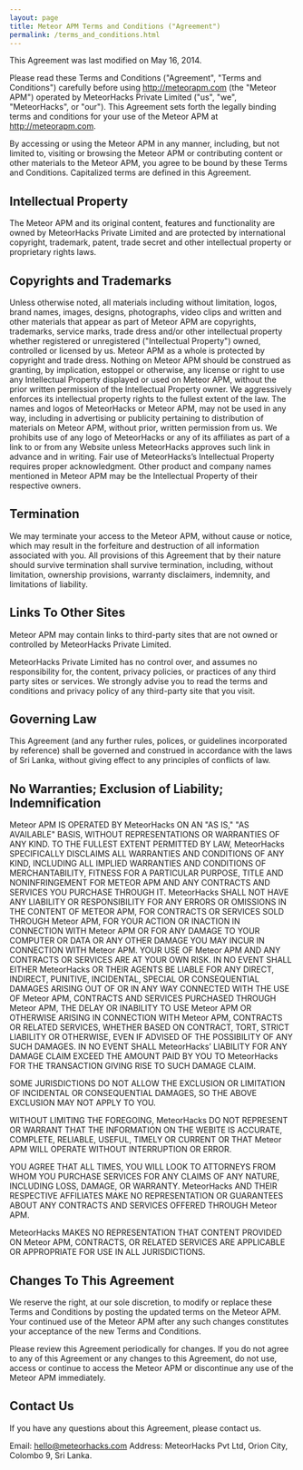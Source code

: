 ```yaml
---
layout: page
title: Meteor APM Terms and Conditions ("Agreement")
permalink: /terms_and_conditions.html
---
```


This Agreement was last modified on May 16, 2014.

Please read these Terms and Conditions ("Agreement", "Terms and Conditions") carefully before using http://meteorapm.com (the "Meteor APM") operated by MeteorHacks Private Limited ("us", "we", "MeteorHacks", or "our"). This Agreement sets forth the legally binding terms and conditions for your use of the Meteor APM at http://meteorapm.com.

By accessing or using the Meteor APM in any manner, including, but not limited to, visiting or browsing the Meteor APM or contributing content or other materials to the Meteor APM, you agree to be bound by these Terms and Conditions. Capitalized terms are defined in this Agreement.

## Intellectual Property

The Meteor APM and its original content, features and functionality are owned by MeteorHacks Private Limited and are protected by international copyright, trademark, patent, trade secret and other intellectual property or proprietary rights laws.

## Copyrights and Trademarks

Unless otherwise noted, all materials including without limitation, logos, brand names, images, designs, photographs, video clips and written and other materials that appear as part of Meteor APM are copyrights, trademarks, service marks, trade dress and/or other intellectual property whether registered or unregistered ("Intellectual Property") owned, controlled or licensed by us. Meteor APM as a whole is protected by copyright and trade dress. Nothing on Meteor APM should be construed as granting, by implication, estoppel or otherwise, any license or right to use any Intellectual Property displayed or used on Meteor APM, without the prior written permission of the Intellectual Property owner. We aggressively enforces its intellectual property rights to the fullest extent of the law. The names and logos of MeteorHacks or Meteor APM, may not be used in any way, including in advertising or publicity pertaining to distribution of materials on Meteor APM, without prior, written permission from us. We prohibits use of any logo of MeteorHacks or any of its affiliates as part of a link to or from any Website unless MeteorHacks approves such link in advance and in writing. Fair use of MeteorHacks’s Intellectual Property requires proper acknowledgment. Other product and company names mentioned in Meteor APM may be the Intellectual Property of their respective owners.

## Termination

We may terminate your access to the Meteor APM, without cause or notice, which may result in the forfeiture and destruction of all information associated with you. All provisions of this Agreement that by their nature should survive termination shall survive termination, including, without limitation, ownership provisions, warranty disclaimers, indemnity, and limitations of liability.

## Links To Other Sites

Meteor APM may contain links to third-party sites that are not owned or controlled by MeteorHacks Private Limited.

MeteorHacks Private Limited has no control over, and assumes no responsibility for, the content, privacy policies, or practices of any third party sites or services. We strongly advise you to read the terms and conditions and privacy policy of any third-party site that you visit.

## Governing Law

This Agreement (and any further rules, polices, or guidelines incorporated by reference) shall be governed and construed in accordance with the laws of Sri Lanka, without giving effect to any principles of conflicts of law.

## No Warranties; Exclusion of Liability; Indemnification

Meteor APM IS OPERATED BY MeteorHacks ON AN "AS IS," "AS AVAILABLE" BASIS, WITHOUT REPRESENTATIONS OR WARRANTIES OF ANY KIND. TO THE FULLEST EXTENT PERMITTED BY LAW, MeteorHacks SPECIFICALLY DISCLAIMS ALL WARRANTIES AND CONDITIONS OF ANY KIND, INCLUDING ALL IMPLIED WARRANTIES AND CONDITIONS OF MERCHANTABILITY, FITNESS FOR A PARTICULAR PURPOSE, TITLE AND NONINFRINGEMENT FOR METEOR APM AND ANY CONTRACTS AND SERVICES YOU PURCHASE THROUGH IT. MeteorHacks SHALL NOT HAVE ANY LIABILITY OR RESPONSIBILITY FOR ANY ERRORS OR OMISSIONS IN THE CONTENT OF METEOR APM, FOR CONTRACTS OR SERVICES SOLD THROUGH Meteor APM, FOR YOUR ACTION OR INACTION IN CONNECTION WITH Meteor APM OR FOR ANY DAMAGE TO YOUR COMPUTER OR DATA OR ANY OTHER DAMAGE YOU MAY INCUR IN CONNECTION WITH Meteor APM. YOUR USE OF Meteor APM AND ANY CONTRACTS OR SERVICES ARE AT YOUR OWN RISK. IN NO EVENT SHALL EITHER MeteorHacks OR THEIR AGENTS BE LIABLE FOR ANY DIRECT, INDIRECT, PUNITIVE, INCIDENTAL, SPECIAL OR CONSEQUENTIAL DAMAGES ARISING OUT OF OR IN ANY WAY CONNECTED WITH THE USE OF Meteor APM, CONTRACTS AND SERVICES PURCHASED THROUGH Meteor APM, THE DELAY OR INABILITY TO USE Meteor APM OR OTHERWISE ARISING IN CONNECTION WITH Meteor APM, CONTRACTS OR RELATED SERVICES, WHETHER BASED ON CONTRACT, TORT, STRICT LIABILITY OR OTHERWISE, EVEN IF ADVISED OF THE POSSIBILITY OF ANY SUCH DAMAGES. IN NO EVENT SHALL MeteorHacks’ LIABILITY FOR ANY DAMAGE CLAIM EXCEED THE AMOUNT PAID BY YOU TO MeteorHacks FOR THE TRANSACTION GIVING RISE TO SUCH DAMAGE CLAIM.

SOME JURISDICTIONS DO NOT ALLOW THE EXCLUSION OR LIMITATION OF INCIDENTAL OR CONSEQUENTIAL DAMAGES, SO THE ABOVE EXCLUSION MAY NOT APPLY TO YOU.

WITHOUT LIMITING THE FOREGOING, MeteorHacks DO NOT REPRESENT OR WARRANT THAT THE INFORMATION ON THE WEBITE IS ACCURATE, COMPLETE, RELIABLE, USEFUL, TIMELY OR CURRENT OR THAT Meteor APM WILL OPERATE WITHOUT INTERRUPTION OR ERROR.

YOU AGREE THAT ALL TIMES, YOU WILL LOOK TO ATTORNEYS FROM WHOM YOU PURCHASE SERVICES FOR ANY CLAIMS OF ANY NATURE, INCLUDING LOSS, DAMAGE, OR WARRANTY. MeteorHacks AND THEIR RESPECTIVE AFFILIATES MAKE NO REPRESENTATION OR GUARANTEES ABOUT ANY CONTRACTS AND SERVICES OFFERED THROUGH Meteor APM.

MeteorHacks MAKES NO REPRESENTATION THAT CONTENT PROVIDED ON Meteor APM, CONTRACTS, OR RELATED SERVICES ARE APPLICABLE OR APPROPRIATE FOR USE IN ALL JURISDICTIONS.

## Changes To This Agreement

We reserve the right, at our sole discretion, to modify or replace these Terms and Conditions by posting the updated terms on the Meteor APM. Your continued use of the Meteor APM after any such changes constitutes your acceptance of the new Terms and Conditions.

Please review this Agreement periodically for changes. If you do not agree to any of this Agreement or any changes to this Agreement, do not use, access or continue to access the Meteor APM or discontinue any use of the Meteor APM immediately.

## Contact Us

If you have any questions about this Agreement, please contact us.

Email: hello@meteorhacks.com
Address: MeteorHacks Pvt Ltd, Orion City, Colombo 9, Sri Lanka.